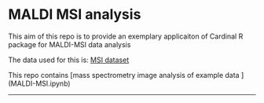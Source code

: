 

# MALDI MSI analysis

This aim of this repo is to provide an exemplary applicaiton of Cardinal R package for MALDI-MSI data analysis

The data used for this is: [MSI dataset](https://metaspace2020.eu/dataset/2023-10-24_10h44m17s)

This repo contains
[mass spectrometry image analysis of example data ] (MALDI-MSI.ipynb)

---




